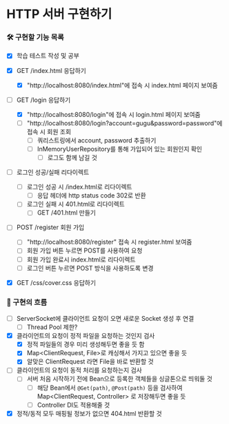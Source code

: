 # HTTP 서버 구현하기

### 🛠 구현할 기능 목록
- [x] 학습 테스트 작성 및 공부

- [x] GET /index.html 응답하기
    - [x] "http://localhost:8080/index.html"에 접속 시 index.html 페이지 보여줌

- [ ] GET /login 응답하기
    - [x] "http://localhost:8080/login"에 접속 시 login.html 페이지 보여줌
    - [ ] "http://localhost:8080/login?account=gugu&password=password"에 접속 시 회원 조회
        - [ ] 쿼리스트링에서 account, password 추출하기
        - [ ] InMemoryUserRepository를 통해 가입되어 있는 회원인지 확인
            - [ ] 로그도 함께 남길 것

- [ ] 로그인 성공/실패 리다이렉트
    - [ ] 로그인 성공 시 /index.html로 리다이렉트
        - [ ] 응답 헤더에 http status code 302로 반환
    - [ ] 로그인 실패 시 401.html로 리다이렉트
        - [ ] GET /401.html 만들기

- [ ] POST /register 회원 가입
    - [ ] "http://localhost:8080/register" 접속 시 register.html 보여줌
    - [ ] 회원 가입 버튼 누르면 POST를 사용하여 요청
    - [ ] 회원 가입 완료시 index.html로 리다이렉트
    - [ ] 로그인 버튼 누르면 POST 방식을 사용하도록 변경

- [x] GET /css/cover.css 응답하기

### 📜 구현의 흐름
- [ ] ServerSocket에 클라이언트 요청이 오면 새로운 Socket 생성 후 연결
    - [ ] Thread Pool 제한?

- [x] 클라이언트의 요청이 정적 파일을 요청하는 것인지 검사
    - [x] 정적 파일들의 경우 미리 생성해두면 좋을 듯 함
    - [x] Map\<ClientRequest, File>로 캐싱해서 가지고 있으면 좋을 듯
    - [x] 알맞은 ClientRequest 라면 File을 바로 반환할 것

- [ ] 클라이언트의 요청이 동적 처리를 요청하는지 검사
    - [ ] 서버 처음 시작하기 전에 Bean으로 등록한 객체들을 싱글톤으로 띄워둘 것
        - [ ] 해당 Bean에서 `@Get(path)`, `@Post(path)` 등을 검사하여 Map\<ClientRequest, Controller> 로 저장해두면 좋을 듯
        - [ ] Controller DI도 적용해줄 것

- [x] 정적/동적 모두 매핑될 정보가 없으면 404.html 반환할 것

